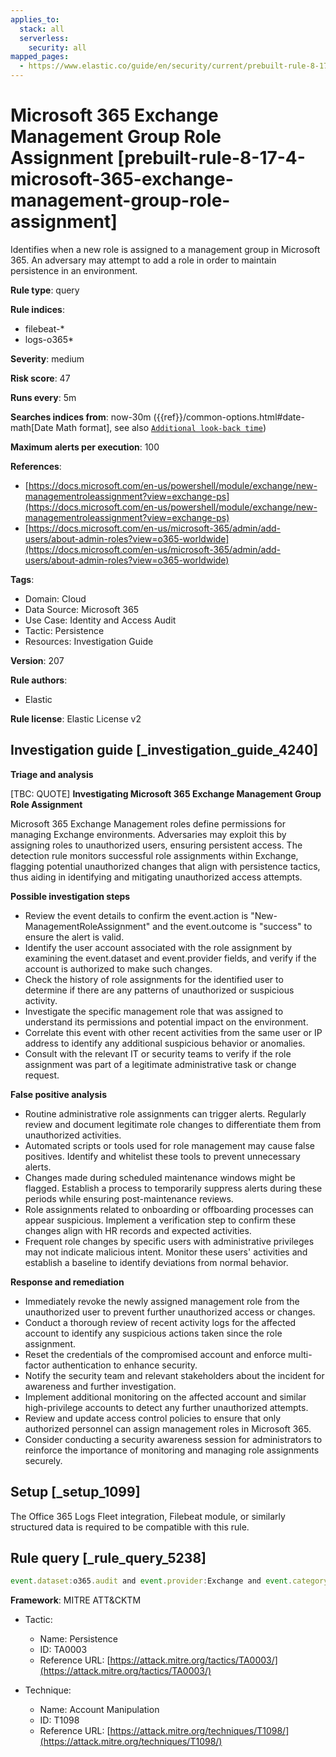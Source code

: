 ```yaml
---
applies_to:
  stack: all
  serverless:
    security: all
mapped_pages:
  - https://www.elastic.co/guide/en/security/current/prebuilt-rule-8-17-4-microsoft-365-exchange-management-group-role-assignment.html
---
```


# Microsoft 365 Exchange Management Group Role Assignment [prebuilt-rule-8-17-4-microsoft-365-exchange-management-group-role-assignment]

Identifies when a new role is assigned to a management group in Microsoft 365. An adversary may attempt to add a role in order to maintain persistence in an environment.

**Rule type**: query

**Rule indices**:

* filebeat-*
* logs-o365*

**Severity**: medium

**Risk score**: 47

**Runs every**: 5m

**Searches indices from**: now-30m ({{ref}}/common-options.html#date-math[Date Math format], see also [`Additional look-back time`](docs-content://solutions/security/detect-and-alert/create-detection-rule.md#rule-schedule))

**Maximum alerts per execution**: 100

**References**:

* [https://docs.microsoft.com/en-us/powershell/module/exchange/new-managementroleassignment?view=exchange-ps](https://docs.microsoft.com/en-us/powershell/module/exchange/new-managementroleassignment?view=exchange-ps)
* [https://docs.microsoft.com/en-us/microsoft-365/admin/add-users/about-admin-roles?view=o365-worldwide](https://docs.microsoft.com/en-us/microsoft-365/admin/add-users/about-admin-roles?view=o365-worldwide)

**Tags**:

* Domain: Cloud
* Data Source: Microsoft 365
* Use Case: Identity and Access Audit
* Tactic: Persistence
* Resources: Investigation Guide

**Version**: 207

**Rule authors**:

* Elastic

**Rule license**: Elastic License v2

## Investigation guide [_investigation_guide_4240]

**Triage and analysis**

[TBC: QUOTE]
**Investigating Microsoft 365 Exchange Management Group Role Assignment**

Microsoft 365 Exchange Management roles define permissions for managing Exchange environments. Adversaries may exploit this by assigning roles to unauthorized users, ensuring persistent access. The detection rule monitors successful role assignments within Exchange, flagging potential unauthorized changes that align with persistence tactics, thus aiding in identifying and mitigating unauthorized access attempts.

**Possible investigation steps**

* Review the event details to confirm the event.action is "New-ManagementRoleAssignment" and the event.outcome is "success" to ensure the alert is valid.
* Identify the user account associated with the role assignment by examining the event.dataset and event.provider fields, and verify if the account is authorized to make such changes.
* Check the history of role assignments for the identified user to determine if there are any patterns of unauthorized or suspicious activity.
* Investigate the specific management role that was assigned to understand its permissions and potential impact on the environment.
* Correlate this event with other recent activities from the same user or IP address to identify any additional suspicious behavior or anomalies.
* Consult with the relevant IT or security teams to verify if the role assignment was part of a legitimate administrative task or change request.

**False positive analysis**

* Routine administrative role assignments can trigger alerts. Regularly review and document legitimate role changes to differentiate them from unauthorized activities.
* Automated scripts or tools used for role management may cause false positives. Identify and whitelist these tools to prevent unnecessary alerts.
* Changes made during scheduled maintenance windows might be flagged. Establish a process to temporarily suppress alerts during these periods while ensuring post-maintenance reviews.
* Role assignments related to onboarding or offboarding processes can appear suspicious. Implement a verification step to confirm these changes align with HR records and expected activities.
* Frequent role changes by specific users with administrative privileges may not indicate malicious intent. Monitor these users' activities and establish a baseline to identify deviations from normal behavior.

**Response and remediation**

* Immediately revoke the newly assigned management role from the unauthorized user to prevent further unauthorized access or changes.
* Conduct a thorough review of recent activity logs for the affected account to identify any suspicious actions taken since the role assignment.
* Reset the credentials of the compromised account and enforce multi-factor authentication to enhance security.
* Notify the security team and relevant stakeholders about the incident for awareness and further investigation.
* Implement additional monitoring on the affected account and similar high-privilege accounts to detect any further unauthorized attempts.
* Review and update access control policies to ensure that only authorized personnel can assign management roles in Microsoft 365.
* Consider conducting a security awareness session for administrators to reinforce the importance of monitoring and managing role assignments securely.


## Setup [_setup_1099]

The Office 365 Logs Fleet integration, Filebeat module, or similarly structured data is required to be compatible with this rule.


## Rule query [_rule_query_5238]

```js
event.dataset:o365.audit and event.provider:Exchange and event.category:web and event.action:"New-ManagementRoleAssignment" and event.outcome:success
```

**Framework**: MITRE ATT&CKTM

* Tactic:

    * Name: Persistence
    * ID: TA0003
    * Reference URL: [https://attack.mitre.org/tactics/TA0003/](https://attack.mitre.org/tactics/TA0003/)

* Technique:

    * Name: Account Manipulation
    * ID: T1098
    * Reference URL: [https://attack.mitre.org/techniques/T1098/](https://attack.mitre.org/techniques/T1098/)



